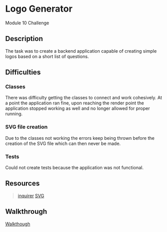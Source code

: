 # Logo Generator
Module 10 Challenge

## Description
The task was to create a backend application capable of creating simple logos based on a short list of questions.

## Difficulties

### Classes
There was difficulty getting the classes to connect and work cohesively. At a point the application ran fine, upon reaching the render point the application stopped working as well and no longer allowed for proper running.

### SVG file creation
Due to the classes not working the errors keep being thrown before the creation of the SVG file which can then never be made.

### Tests
Could not create tests because the application was not functional.

## Resources
> [inquirer](https://www.npmjs.com/package/inquirer/v/8.2.4)
> [SVG](https://developer.mozilla.org/en-US/docs/Web/SVG/Tutorial/Basic_Shapes)

## Walkthrough 
 [Walkthough](https://drive.google.com/file/d/1XqaBZ3FkWCVL_TqJkEvtSA01ZBVf6C-9/view)